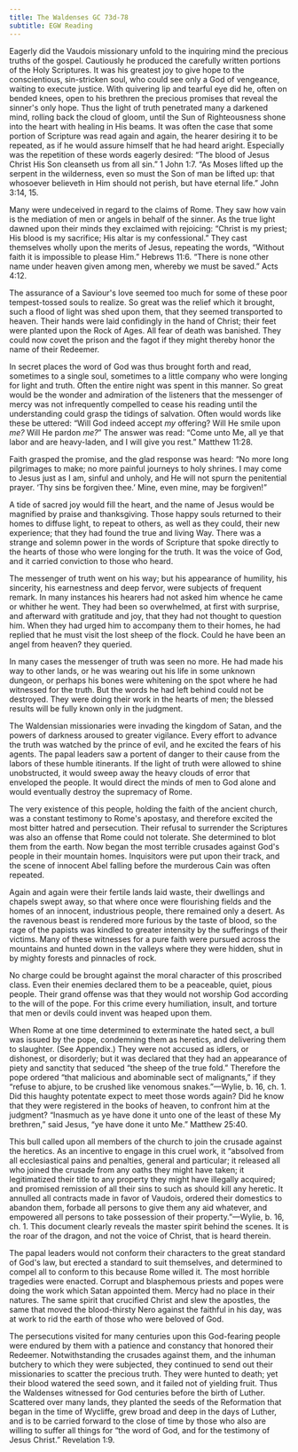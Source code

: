 ```yaml
---
title: The Waldenses GC 73d-78
subtitle: EGW Reading
---
```


Eagerly did the Vaudois missionary unfold to the inquiring mind the precious truths of the gospel. Cautiously he produced the carefully written portions of the Holy Scriptures. It was his greatest joy to give hope to the conscientious, sin-stricken soul, who could see only a God of vengeance, waiting to execute justice. With quivering lip and tearful eye did he, often on bended knees, open to his brethren the precious promises that reveal the sinner's only hope. Thus the light of truth penetrated many a darkened mind, rolling back the cloud of gloom, until the Sun of Righteousness shone into the heart with healing in His beams. It was often the case that some portion of Scripture was read again and again, the hearer desiring it to be repeated, as if he would assure himself that he had heard aright. Especially was the repetition of these words eagerly desired: “The blood of Jesus Christ His Son cleanseth us from all sin.” 1 John 1:7. “As Moses lifted up the serpent in the wilderness, even so must the Son of man be lifted up: that whosoever believeth in Him should not perish, but have eternal life.” John 3:14, 15.

Many were undeceived in regard to the claims of Rome. They saw how vain is the mediation of men or angels in behalf of the sinner. As the true light dawned upon their minds they exclaimed with rejoicing: “Christ is my priest; His blood is my sacrifice; His altar is my confessional.” They cast themselves wholly upon the merits of Jesus, repeating the words, “Without faith it is impossible to please Him.” Hebrews 11:6. “There is none other name under heaven given among men, whereby we must be saved.” Acts 4:12.

The assurance of a Saviour's love seemed too much for some of these poor tempest-tossed souls to realize. So great was the relief which it brought, such a flood of light was shed upon them, that they seemed transported to heaven. Their hands were laid confidingly in the hand of Christ; their feet were planted upon the Rock of Ages. All fear of death was banished. They could now covet the prison and the fagot if they might thereby honor the name of their Redeemer.

In secret places the word of God was thus brought forth and read, sometimes to a single soul, sometimes to a little company who were longing for light and truth. Often the entire night was spent in this manner. So great would be the wonder and admiration of the listeners that the messenger of mercy was not infrequently compelled to cease his reading until the understanding could grasp the tidings of salvation. Often would words like these be uttered: “Will God indeed accept _my_ offering? Will He smile upon _me?_ Will He pardon _me?_” The answer was read: “Come unto Me, all ye that labor and are heavy-laden, and I will give you rest.” Matthew 11:28.

Faith grasped the promise, and the glad response was heard: “No more long pilgrimages to make; no more painful journeys to holy shrines. I may come to Jesus just as I am, sinful and unholy, and He will not spurn the penitential prayer. ‘Thy sins be forgiven thee.’ Mine, even mine, may be forgiven!”

A tide of sacred joy would fill the heart, and the name of Jesus would be magnified by praise and thanksgiving. Those happy souls returned to their homes to diffuse light, to repeat to others, as well as they could, their new experience; that they had found the true and living Way. There was a strange and solemn power in the words of Scripture that spoke directly to the hearts of those who were longing for the truth. It was the voice of God, and it carried conviction to those who heard.

The messenger of truth went on his way; but his appearance of humility, his sincerity, his earnestness and deep fervor, were subjects of frequent remark. In many instances his hearers had not asked him whence he came or whither he went. They had been so overwhelmed, at first with surprise, and afterward with gratitude and joy, that they had not thought to question him. When they had urged him to accompany them to their homes, he had replied that he must visit the lost sheep of the flock. Could he have been an angel from heaven? they queried.

In many cases the messenger of truth was seen no more. He had made his way to other lands, or he was wearing out his life in some unknown dungeon, or perhaps his bones were whitening on the spot where he had witnessed for the truth. But the words he had left behind could not be destroyed. They were doing their work in the hearts of men; the blessed results will be fully known only in the judgment.

The Waldensian missionaries were invading the kingdom of Satan, and the powers of darkness aroused to greater vigilance. Every effort to advance the truth was watched by the prince of evil, and he excited the fears of his agents. The papal leaders saw a portent of danger to their cause from the labors of these humble itinerants. If the light of truth were allowed to shine unobstructed, it would sweep away the heavy clouds of error that enveloped the people. It would direct the minds of men to God alone and would eventually destroy the supremacy of Rome.

The very existence of this people, holding the faith of the ancient church, was a constant testimony to Rome's apostasy, and therefore excited the most bitter hatred and persecution. Their refusal to surrender the Scriptures was also an offense that Rome could not tolerate. She determined to blot them from the earth. Now began the most terrible crusades against God's people in their mountain homes. Inquisitors were put upon their track, and the scene of innocent Abel falling before the murderous Cain was often repeated.

Again and again were their fertile lands laid waste, their dwellings and chapels swept away, so that where once were flourishing fields and the homes of an innocent, industrious people, there remained only a desert. As the ravenous beast is rendered more furious by the taste of blood, so the rage of the papists was kindled to greater intensity by the sufferings of their victims. Many of these witnesses for a pure faith were pursued across the mountains and hunted down in the valleys where they were hidden, shut in by mighty forests and pinnacles of rock.

No charge could be brought against the moral character of this proscribed class. Even their enemies declared them to be a peaceable, quiet, pious people. Their grand offense was that they would not worship God according to the will of the pope. For this crime every humiliation, insult, and torture that men or devils could invent was heaped upon them.

When Rome at one time determined to exterminate the hated sect, a bull was issued by the pope, condemning them as heretics, and delivering them to slaughter. (See Appendix.) They were not accused as idlers, or dishonest, or disorderly; but it was declared that they had an appearance of piety and sanctity that seduced “the sheep of the true fold.” Therefore the pope ordered “that malicious and abominable sect of malignants,” if they “refuse to abjure, to be crushed like venomous snakes.”—Wylie, b. 16, ch. 1. Did this haughty potentate expect to meet those words again? Did he know that they were registered in the books of heaven, to confront him at the judgment? “Inasmuch as ye have done it unto one of the least of these My brethren,” said Jesus, “ye have done it unto Me.” Matthew 25:40.

This bull called upon all members of the church to join the crusade against the heretics. As an incentive to engage in this cruel work, it “absolved from all ecclesiastical pains and penalties, general and particular; it released all who joined the crusade from any oaths they might have taken; it legitimatized their title to any property they might have illegally acquired; and promised remission of all their sins to such as should kill any heretic. It annulled all contracts made in favor of Vaudois, ordered their domestics to abandon them, forbade all persons to give them any aid whatever, and empowered all persons to take possession of their property.”—Wylie, b. 16, ch. 1. This document clearly reveals the master spirit behind the scenes. It is the roar of the dragon, and not the voice of Christ, that is heard therein.

The papal leaders would not conform their characters to the great standard of God's law, but erected a standard to suit themselves, and determined to compel all to conform to this because Rome willed it. The most horrible tragedies were enacted. Corrupt and blasphemous priests and popes were doing the work which Satan appointed them. Mercy had no place in their natures. The same spirit that crucified Christ and slew the apostles, the same that moved the blood-thirsty Nero against the faithful in his day, was at work to rid the earth of those who were beloved of God.

The persecutions visited for many centuries upon this God-fearing people were endured by them with a patience and constancy that honored their Redeemer. Notwithstanding the crusades against them, and the inhuman butchery to which they were subjected, they continued to send out their missionaries to scatter the precious truth. They were hunted to death; yet their blood watered the seed sown, and it failed not of yielding fruit. Thus the Waldenses witnessed for God centuries before the birth of Luther. Scattered over many lands, they planted the seeds of the Reformation that began in the time of Wycliffe, grew broad and deep in the days of Luther, and is to be carried forward to the close of time by those who also are willing to suffer all things for “the word of God, and for the testimony of Jesus Christ.” Revelation 1:9.